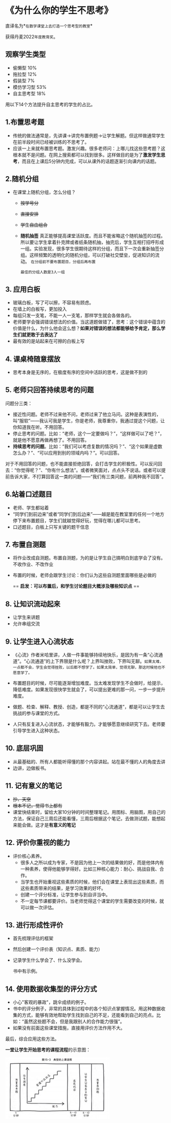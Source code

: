 # 《为什么你的学生不思考》

直译名为*`在数学课堂上去打造一个思考型的教室`*

获得丹麦2022`年度教育奖`。

## 观察学生类型

- 偷懒型 10%
- 拖拉型 12%
- 假装型 7%
- 模仿学习型 53%
- 自主思考型 18%

用以下14个方法提升自主思考的学生的占比。

## 1.布置思考题

- 传统的做法通常是，先讲课->讲完布置例题->让学生解题。但这样做通常学生在前半段时间已经被训练的不思考了。
- 应该一上来就布置思考题。激发兴趣。很多老师问：上哪儿找这些思考题？这根本就不是问题。在网上搜索都可以找到很多。这样做目的是为了**激发学生思考**，而且在上课后5分钟内完成，可以从课外的话题逐渐引向课内的话题。

## 2.随机分组

- 在课堂上随机分组，怎么分组？

  - ~~按学号分~~

  - ~~直接安排~~

  - ~~学生自由组合~~

  - **随机抽签** 真正能够提高课堂活跃度。而且不能省略这个随机抽签的过程。所以要让学生拿着扑克牌或者纸条随机抽，抽完后，学生互相打招呼形成一组。实验发现，很多学生很期待这样的分组，而且下一次会重新抽签分组。这样频繁的透明化的随机分组，可以打破社交壁垒，促进知识的流动。
    `在分组前不要布置题目，分组后再布置`

    `最佳的分组人数是3人一组`

## 3. 应用白板

- 玻璃白板，写了可以擦，不容易有顾虑。
- 在墙上的白板写，更加投入
- 每组只发一支笔，不能一人一支笔，那样学生就会各做各的。
- 老师要学会强调错误想法的价值。当这道题做错了，思考：这个错误中蕴含的价值是什么，为什么他会这么想？**如果对错误的想法都能够给予肯定，那么学生们就更敢于去表达了**
- 最有效的是站起来在可擦的白板上写

## 4. 课桌椅随意摆放

- 思考本身是无序的，在极度有序的空间中活跃的思考，这是做不到的

## 5. 老师只回答持续思考的问题

问题分三类：

- 接近性问题。老师不过来他不问，老师过来了他立马问。这种是表演性的，叫“服软”——我认可我是学生，你是老师，我尊重你，我通过提这个问题，让你知道我在听。不用回答。
- 停止思考的问题。比如：“老师，这个一定要做吗？”，“这样做可以了吧？”，就是他不愿意再做再想了。不用回答。
- **持续思考的问题**。比如：“我们可以考虑复数的情况吗？”、“这个如果是虚数怎么办？”、“可以应用到别的领域内吗？”。可以回答。

对于不用回答的问题，也不能直接拒绝回答，会打击学生的积极性。可以反问回去：“你觉得呢？”、“你有什么想法”。或者微笑面对，点点头不说话。或者可以提前告诉大家，不打算回答这一类的问题——“我们有三类问题，前两种我不回答”。

## 6.站着口述题目

- 老师、学生都站着
- “同学们到前边来”或者“同学们到后边来”——越是能在教室里的任何一个地方停下来布置题目，学生们就越觉得好玩，觉得在哪儿都可以思考。
- 口述题目，白板上只写关键的题干信息

## 7. 布置自测题

- 将作业改成自测题。布置自测题，为的是让学生自己搞明白到底学会了没有。不收作业、不改作业

- 布置的时候，老师会跟学生讨论：你们认为这些自测题里面哪些是必做的

  == **启发：可以布置后，和学生讨论题目大概涉及哪些知识点** ==

## 8. 让知识流动起来

- 让学生来讲题
- 允许串组交流

## 9. 让学生进入心流状态

- 《心流》作者米哈里讲，人做一件事能够持续地快乐，是因为有一条“心流通道”。“心流通道”的上下界限是什么呢？上界叫挫败，下界叫无聊。`如果太难，一点都不会，学生会觉得挫败，以后都不想学了。如果太简单，觉得无聊，那这时候他也不愿意学了。`

- 布置题目的时候，尽可能逐渐增加难度。当太难发现学生不会做时，给提示，降低难度。如果发现很快学生就会了，可以提出更难的那一问，一步一步提升难度。
- 做题、检查、解释、教授、创造，都是不同的“心流通道”，都是可以让学生去挑战的参与课堂的方式。
- 人只有反复进入心流状态，才能够有毅力。才能够愿意继续研究下去。老师要引导学生进入这种状态。

## 10. 底层巩固

- 从最基础的、所有人都能听得懂的那个内容讲起。站在最不懂的人的角度去讲
- 边讲，边做板书。

## 11. 记有意义的笔记

- ~~抄、天空~~
- ~~根本不记，觉得书上都有~~
- 课堂快结束时，留给大家10分钟的时间整理笔记。用图标、用脑图，用自己的方法，保证自己三周后还能看懂，三周后根据这个笔记，去做测试题，能想起来能会做。这才是**有意义的笔记**

## 12. 评价你重视的能力

- 评价核心素养。
  - 很多人之所以成为专家，不是因为他上一次的结果做的好，而是他体内有一种素养，使得他能够学得好。比如三种核心能力：耐心、挑战自我、合作。
  - 当学生也开始重视这些素质的时候，他们会在课堂上表现出这些素质，而这些素质带来的结果，是学习效果的好坏。
  - 创建一个评分标准，让学生参与到自评当中。
  - 不一定每节课都要评价。当老师觉得这个课堂的学生需要改变的时候，就可以做一次评估。

## 13. 进行形成性评价

- 首先梳理评估的框架

- 然后创建一个评价表（知识点、素质、能力）

- 记录学生什么学会了、什么没学会。

  书中有示例。

## 14. 使用数据收集型的评分方式

- 小心"客观的暴政"，跳伞成绩的例子。
- 书中的评分例子，非常的具体到过程中的各个知识点掌握情况。用这种数据收集的方式，能够有效地帮助学生找到自己的不足，还能看到自己的亮点。比如：“虽然这些题不会，但是我跟别人的合作能力很强”。
- 如果没有前面这些课堂措施，直接用评价方法作用不大。

最后，综合应用这些方法。

**一堂让学生开始思考的课程流程**的示意图：

![138707fddd2eca09479d6d31d1c84ad](https://raw.githubusercontent.com/Wendy-Wu/imagebed/main/img/138707fddd2eca09479d6d31d1c84ad.jpg)